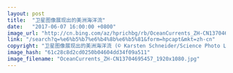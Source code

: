 ```yaml
---
layout: post
title:  "卫星图像展现出的美洲海洋流"
date:   "2017-06-07 16:00:00 +0800"
image_url: "http://cn.bing.com/az/hprichbg/rb/OceanCurrents_ZH-CN13704695457_1920x1080.jpg"
link: "/search?q=%e6%b5%b7%e6%b4%8b%e6%b5%81&form=hpcapt&mkt=zh-cn"
copyright: "卫星图像展现出的美洲海洋流 (© Karsten Schneider/Science Photo Library)"
image_hash: "61c28c8d2cd0250b04604dd34f09a511"
image_filename: "OceanCurrents_ZH-CN13704695457_1920x1080.jpg"
---
```

